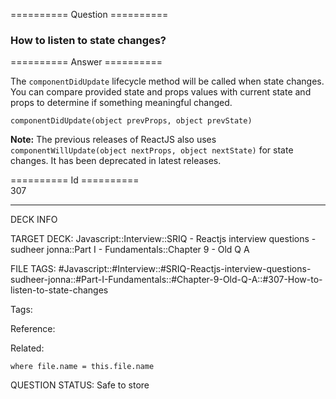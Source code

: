 ========== Question ==========  

### How to listen to state changes?  

========== Answer ==========  

The `componentDidUpdate` lifecycle method will be called when state changes. You can compare provided state and props values with current state and props to determine if something meaningful changed.

<!-- codeblock-start -->
<pre><code>componentDidUpdate(object prevProps, object prevState)
</code></pre>
<!-- codeblock-end -->

**Note:** The previous releases of ReactJS also uses `componentWillUpdate(object nextProps, object nextState)` for state changes. It has been deprecated in latest releases.

========== Id ==========  
307

---

DECK INFO

TARGET DECK: Javascript::Interview::SRIQ - Reactjs interview questions - sudheer jonna::Part I - Fundamentals::Chapter 9 - Old Q A

FILE TAGS: #Javascript::#Interview::#SRIQ-Reactjs-interview-questions-sudheer-jonna::#Part-I-Fundamentals::#Chapter-9-Old-Q-A::#307-How-to-listen-to-state-changes

Tags:

Reference:

Related:

```dataview
where file.name = this.file.name
```
QUESTION STATUS: Safe to store
